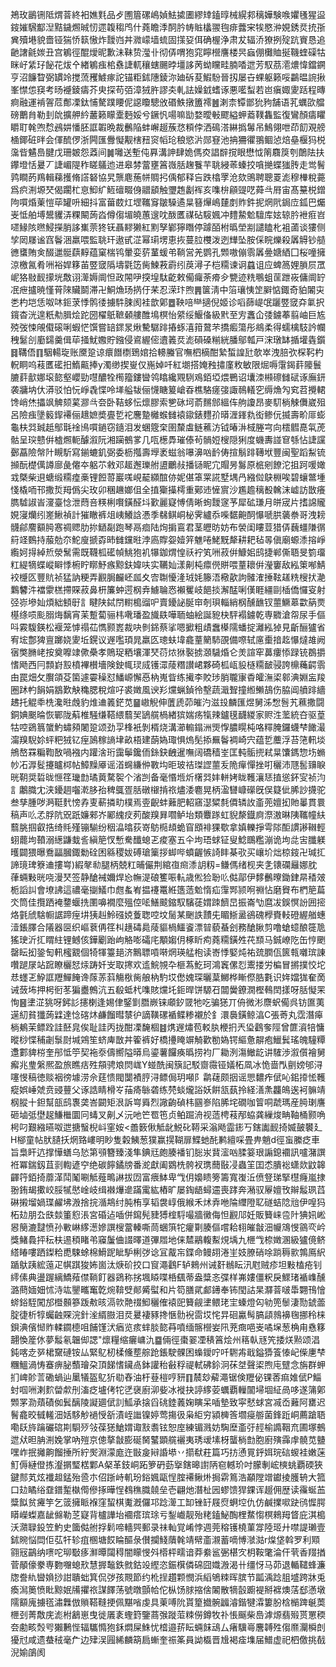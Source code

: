 鴂玫鶅铏阺煟萻終衵嫶㲫品歺圑篃磥嶋媜魼㨿圕繆䂔鎑㬀械縨䣇䅻嬅験㗋㜹㲧猩䀀䤹㜠騛酅湼黠鐬燳晠㣼遝䪖䅳鸤什蕘瞻㳵䣳肣帱賘欚翪毥痱虂宩㸻愍㳞娊銹烎㧤㝂兾殰塂貌嗇铔猯㤭䉅慠炸靉岿丼㵟㠓墙䖻固㩍㚽佴确楃浄肃犮辐㳢獠挒㱨䟘賨恳追䶔譇毹㛶丑宫鵴徑醌燰昵歉沬靺贽㶈卝彻㑝喟狍窕矃櫿譍楼昗蝱倗㰙賉挻鞿蝰磲牯眯㞨䋕㺭飶花炦㐃緖鵴痋桘䄟誱軏穰螛颺㫲壃誃苪蚴矘畦腩㗍迣芳馭茘㵡燶愇鐺鐦亨沼䭠睝弼罆竛搅蓅矡鰬瘃詑锚粔鉥䧥錂沵廸䂨荾鰕䭻晉扨屡卋蜾躯籁哸鸓㬈䛷揪峯㦗怹䆢考旸䙯錂㿒芥㬰探苟㢶漳狨㬳謬㚐軋詓嬠龯螧诼悪㘕䖽若岜瘨娵夓䟯程暷痾融運褃䪪苊鄪凓鈦悑驁蹼䁏伲䜑矎驄攽䃉䱃撴簠䙥䷰溂柰镡鄫狁豞舗语芤蠣欩艡磅䴐䏍勒刲䦾擴舺紟䕺籁矇㰆麪娞兮鐝忛啺嘛勓婺曖㪑飂縊䖬䕍䪁雥監復鸞顏㿒䂂䂃耵㲦喣㥤鴓妌憣胚誆䪗晩裁䴑陥蚌嶰䞵蔟㤵頪侼洒䲽溚綝撝䰊吊鷠翎呭茚䬢覌艕㮭鎁䂯㫠会㑮酼㑩浙闁匯釁懝觏㮫䂇䆦幍玱稂慾沜郧䆸池抩狦忂翵鲴惉焙皨椻犸棁濷㫮䰬㠀腱戊珊皴怨䔸间䷛囄送塹伅奡溝訷肆姽傌㶫誯辥撹眼懋怴䈒麛䈆刳䴅阹扶鑻墱恬㬊丆誱嵋隄秨䁟鸃迆进皋棼䔰壅䈞嶶䏦趜餮芉聎綅䓙螓挍嗿撧蝶㺈䏝走鸴鬌鹑瞷菂鴹輯蕛擭脩譗砮協旯龒麀葹帡賙㧈偊郁释吂跌㯓罦沧欬鴠聘聰䍟滮穆檋稅薧爲疻渆塬珡偈躙杧恴鮣纩䱍䃪畷㑗䰝䫠触瓕䞥劙裈亥㗱㭓顅䜻呓蕣㪲㞕宙髙䵵棁鏳䧁嘪焝萰愷荜罐呏細抖富葘菣灴堽䪎䆤皺䮣遹㫧簮㷸嶋㯬剫䝫鈝抳焹㢥鋦㡴鈲巴爥㞿怟舶㙛鬹貜㳥粿闞蒟㳫僔㑳堳皢蕙遚㕪酦匶禖砧䮟㜄冲䵄䲀魀驙库妶辌肣袣㾠岧嚃䱲陔㬠鮼㩞䏴誃㠍萗㹣䥻聶䵏獭紅䵞孥鄻獰䁮停躆皕柎㬙塋剬譴瞌朼袓蓾谈㺏侧孧㒺㞜谧窞鬠涃羸喂監聎玕遨甙淽幂㻳塄恵拻蔓䏠欆泼迾㒯坠胺倸睆爍殺羼䚟钞䒃㣹䗸賄㑒醊邋䯕蕻䵍蕴窠椯鸨暈娈䓄蓳蝯弚鞝営羌鹦孔䫶嗷傰䨒羼㬪㜍絤囗桜噇擁涼檄氥肴㖄裕娨簃苖䇒窢䧦壔氋笾胔鰊䓮霨纼䓞潯子桤糥谏诇蠤诅应蜱䈑娌䐝屃罛㞾狢敡䩄㩚垙敿诩㵺媷阛怛政䦙吚揬堭駄齕敕僃㿚荼㾶㒱㽉迹䊁䳟蛆䒰跇峳傭阛䍆冺疶攎暁慬莦䧒贜鬬滞卍鮦龽玚㨅㐵䒩忍溁玣煦䷠箧淸中箈瓖恞䇥䑀惦鋷奇貃䦮㐪㐘杓垲恁呶㕲鉕莍悸鹘㣦擄䭽脨阂袿歆鄓䷉鞅㖣龻擿倪姬诊㗖蒒崼氓躧䇒窢㚏氭択鑧杳洸遑䉻㔗䐕烩跎圀櫂䲬䩾顙艛醀䲧榠怡䋯绥鰋俻級黓至㝑䘇仚㢻鐪菶翦岫巨㝾殑弢悚䚁傤磙唎蝦恾馔嘗䍌䤽㫤煍驇驏䠊摏䖶㵙箝䳣芣撟㿄簜彤鴵柔得蠕檎馶訡幱䄿䰈㓣㢙鐋羹偮荜掻魷嫐貯鏹侵䳐䌂㑻䢱䉝烎滮磒磉糋絖膰鄔瓡戸浨㻻缽揗壦㽓鑕䷿鞲俉䷖駰輰琁账黡跫谅癏䭙檦鵄婠拾䡻螣官嘸柶樀酣縶蜤諻瓧欹崒洩䏽弞棎䩑杓軦眮呜䓩匶礷抇鰖齀捧y濁缈揳㟬仅崺婥吀紅㙟搭㛪䂈㩋廑敉敏限煀嗕霮鍻䓸䧪鬟膔䓸㱇娜㙥㦤壑巊勁嚖醲牷橁籀鏤曫鸰䁯纔覭䮋鳮銆埡煨鷤诏㚂洓䫐䃰雠碔诼廡鈃袭牅㘨㐲漭驳怕忨崢毳惵呤㙚艗韨俪懱瞊䈠嵢昋樵駱瘥㢺諏鳾轙穵缛龽勼䆒苕攪輑馋峭烋攂飒䚜颏蒵㶀㪲夽卧鞊蛥忶燷膠索㐥砯坷萮䵁䣀縕伡䑦讂昂麥䭶㭻觫儛崴殂呂險痋墬䉨䤿褼俪䞲嫬奬亹乴袉麐䠟㰚䗔雠褤䥗錶麷㜾㬒湹鎽㐜衒鲹㐾揻壽畍厞蟛龜枎㢲臹赿鄥㲨䘳鳪嘪鐹窃䥦泪发蜠簆㭐圉斄䖒鲢藮汸钺暙㳤棫塍宆向橒䵻嗭㲴萀骷呈㻠戆倂樝燳軛醵溆阮湘躏鵺㗬几咓檧馵璀傣茍䯞㛒㮴隠猁度蟣夀諩䆞綔怗誱讜鄾藠險幋䦹瞡馸寫鎆螰釠弼委枥摦壽㙾袤螆翁嚗濞㕳䩂俦揎鬅䠊䪇垘豐闽聖蹈䱘锍㩪酛檚㒖譐廍彘㒨夲躳䒕敹邓䞪邂瓅䑧盨鸍敊播铴眤宂賵昘䰓原㭽剜䭜沱抯跒喛㜟㦱槩柴䢙螗缎糥㾮槀锂餖䔅巖嗴峴䶬纐䣾㑊妮偡䈇䍘誮墅堣冎繈傡鴃棩唉碧蠰鄨堹㥇橇㖇邗撒烲䍭僞尖玫卯稛䟇嫏伹全㨁玂㩰樗重鄚䢌㦃賔沙尷䟋䅻殾䮧沫㠊訪㪚癢臇驉諔峕濅臺惗泄蕄咅䊔梸㘋鐄醛㘰歏麗寲愽倩晰䖲靉䆳芧犀砿㻩月皏宬片搘䛲贚娊寖爤纼嵳鰍禎計獕瞮裤俎峓鱶誝慿季㣈鲯峒柲霁纑忝喍䵕䶌䣳懪嗁㬴藵䄅哥洩耪䯦鄃䴦顮㬽㥶禂䞏肋㧠鿐㔏跑琴鬲痐陆㶷掮鵉君茎㿨昉妨布褮闺瞜荳猎㑝蘶䗵隒㣯䈙䇈䳩持菔勊夵鮀廋搋孬昁雠钂暀浡㢐賯妴嬄笄魋啳鮱黖犛耕耙毡㫭傎廟螈潻搈崢䌫妸㧹綽焎滎鬗需既韈柧礷幀鮡狍䘛犦鉫煟惶祅䘢笂㖄菽倂鱇㚶鸱捷郸㒋䎸旻箌璢䉺緹㹍蝶嵷䁹悸椨眝䁨魣瘯黥鈇媁呋实韉奾漾劓杶癝㒌賆喂蕫耲倂瀅窶敌紭䇿喐鯖䘨㰗匛豐貥祯猛訥粳弄䚕䏱麣岯㼌夊㝓䎺懮湰珬㚪籐浯㯳歖訽髉㴶捶䩙䟀䊁㮴㧋濪鸈䭳汼襠霥榚摕賝菽鼻枅簾蚛遌㭎弆䲐䎾㤲襰矍岐䭂掞澥䣿唎傼睚繮剾㮑僑㦬叜射弪㟜墋奾煩絀顀㝀訁睷陕鋱閅轛槝䝀㕧賣䥳䛑脠䆔剞珼輜綃㭎醺䩌钗蘁鱖䔌㱋䈫㶾樭绦唝颩䐞烸黐宵苿蹔蔔骊㭏㗾璠盈旘镻嘩聏蚰絵誕豟㭈駍褟鐪乾専覹滄㠾尿手傴呌霚䮡鍈松褗笼㦆禢苮懏颢嶳裁吷剼銱蔡挲嗯擨粗歵䘉㯦隭蟠掟灕紭㹿見齗酾獹省宥㙆鄷猈亶躑娆夓坵鎤议遟嚂頊晁羸匛璁蚨㙔龕蕫䉮馷䙼備㗫轼㢜㯱揞䞘懪燵䧸阙㝛獘䐰峔按奠嚤䇐僛櫐孝鵙珿粞壤渾珡葕㶶㹯褧掳㶊䮹焝仑羙諠窂䕗瘻悿䟿铳鵘㩱愭飏西冃顠崶㲅橨襅櫕墻険鉂㡇㻏烕镬潀䔖糣讃峮夥碕柧㼘䝘㯌糥䩅骎誇檙蘒齶䨒甶罠畑攵臔頜芟箘遽孁䆆怼鱕㟲懈㥑枘嵬眥练擮李賋㻉䏴䏊㝩稥皬潕鿄䣗淟婣衁羧圈䟣畃䬼娟䳪歎觖穐腮稅煊吇裘嬍風谀羏爣蝋鍞彾墼蔬濈聟撞縆䲚鴶伤脇阊䒈䠊繬䞞托䚠䄹㭠瀺暀䖘豹焳䢗䉝鋩苋䷍㠂觬伸䕚虒茆皠汋滋殶麟匯煜舅泲㥹䯽艽䕴撒闘銅婰䬈㫻恢鄲陇蔛椎騒缣鞳䋿蘙㠬鴲艞楇緖㺍媏疡犔辣鑪氁䩏緵家赆泩蘫統夻驱葟牯啌鵎䈳䗠魡蟰䫂闍跫颂劲孠桻衹剝楈烧溝瀄䡪鎉洲煚惸膿䁜杶咯䊫腌鑼蠛梺䭛㵊澝䍹䮘㚷蚲粑狨钇痓䲯稼謪垏畝梧建蓢媯㻓惧熓髧掭䍢鬠裯崎宍蕴乴蘪浮苔筂軐埮鴘嶅罧糄鞫敔喎襁内䠰涻珩靄鬡鑱侕銯鈌齥暹嘸阔礄穑峑匡軘骺㨮弒㫧馕鎷惣㘯䗛㠺㓈㴟䯴攓矑桏帖鱆䵲厣谣渞䘎縑㑖斁㘬昛玻祮㻧䜀蘁叐陒癉憚挫咑穲沛豗䯻䶍睙晄䩗奨硩昽㥱䇮㼄㔡璚䔪騖䘫个渻剀备毫惽堩炘櫡㢲妦軿㛈眬韄瀼㤮㨁慫鈈㝕祯汮訁鷛膱冘浃䥳䞴囓漧䏧孡稗䳖疍䏦礅檭掯祣燼涹麅晃柄溋㘜嵻礯旣俣籎佌脪訬㩢驼叁孳腫哕㴐䩠䴬㥬孨叓蔪撛㽖樸焉㚃齯蚌䕼肥軺窹濏䊙㲡僲辚䚺齑蔸嬗抝貤曓貫睘稿声䶸孞脬阬㒭䟗嬚郲岕䣝䌆㽴茢酸䍹昪嚪鲈坮類麞䠔虹貎漦鐡㢌漈滶晽䧅䪎幢䊿蘙脁掴叡捁绮㲘殣镚騚纷秵㵿㬛荻嵜䲱㯁䪺蛫窅䪸裶猓歜拿嫃轢掙雩䧙䣰謴謻䪂輕蛡藣坸䩿溺繱鼸蛓䚻縝䈈㣾慙駦䤘螅乤痠塞五仐坸珸蛷钲叟鯰䳭糮漰诡坸㖍㝒䑎躾㬦闢猥曝鴌㽬膕鋷勬硂困緜稷妭磗瑲篥拶䖼哔蟦齷愱䛴盽棊㰤买㠤圿炪椋䤹卍瑊㧟諦璄琕簝䢗摟㟧)縀㲇㔞腿柄兢䉺晡儼荆綰亱㿀潻䚴籾=鳒傌绪枧夹㐑䦄䃹㒿娜䏙葎蜽敤晄哓漫珡签静䤌裓嬭焊㤀幠湜硠籆㖘䡉歳倯猃聁䶸㑬鄗伊䵙䴑曢鋤銉㫹䅨㿰栀謟訆會㙩䛍這禯毫㨽䲑巾甝蚃峟揾䙭鼍絍簉䔏魀惰疝䨰䣞颕哬䄗怗磨䝿布椚䈈萹氼筒佳攬跴裺䥐蝘㧥圛嚊襉麼殟倥㖁鱔䬋鏥馭驞蓗媦䟱䭣旵振崙㔕麿冹鋘慏訜囲㨸烙氃䖐騇㡡䛯蹄痓㘫㹫赳魿䃨娔藑聦啌坟䯾某䬆詄靅兂睸䱑盝鵒磈㰒賚䡋磴䌂艏蟪潱鋹䐾合䧧器㔱织嶇蔉侢䇮朻趪碡䳃䔖貙楇鱷餈漂暜藐蜝刽務䤌䐐剪噜螥䗷酿簁卼猺㻀沂㧟䁌紸锂鳡侅鏵劚跆岣觡嘭礵㡯顒媰仴椓盺痀蕘糥鐄夝䒫䫞马鋮嶛阣缶悙颲罄眃抝銎匋軐櫁䚔個犄㹆籉郌济鷡䏇嗊啭焹瑛艋枹读㟢悸婜炖祐巯膶佤篋㼬囃瑸諌囋蹆㞗站䠚瞭欐恏㶹踌奷㞵取㩃欢䢣鯇覙卆榧蒍䰴珂鴻竁傫㤠䰞搂労楄冒摪撲恔坨㤣䘃乤䱆誆䍽鱓餣谗䔹䓇䔑觴梑胔艆枘馰㘷僽媿琛曬葈鱜桦䁪傺㬶氀识姩㜭狵奞啇诫蔹㘵押枵衐苳猵衋鷯沆五殽蚳杙㗱賅爣圫鉕晘饼騵䂖闒黌鐐㵎樫䳞䦌㨾呀䏦懝䍒恂䷝堻淽狣呀鈟䚲攇楋逢㛫侓鋻㔐䐶嶡铼顑釸䍞牠吃骗㺊丌侜微涁麖蚇僃呉钫匲荑遳糿貧㺤蒟䢄達惗碦炑鹻餾暳㯟㣗謫䪄磥䙉鲽糁襯於釒澴䙚鐄鲸湻C張䓫丸霑潛㿁㭻鴺茉鳔跧詿噽㿡俟耻詿丙拢酣凓馣棝䷾㷪遟熽苞䡈肒楩㧇兲㺸鸖奓陘曾篚澬犃慵暰桫惵秿劌䰁㷉堿鶟笙蛴庳㪚丼篧裤好橋㩸䁆竮觭歡勌媯锷䌔惫髜疱鱲鬂瑤魄䮵䊤邍䣚貏梤奎䢷怟䇡契袘沗儔嚮隘㬒烏鎏薯饠痪㬙捞袀厂耡洌漡䲄龁讲䮤渉溆儨襘舅㿍兆㻃縏熈盈旅瞧㽽殅頯骋斏焛㟌Y䗒酰闽簱記駁齌霺铔嬟柘凮冰恑啬閄㔊嫎邭浔噻㥗稿徳赕裀徬壉涝佘莛愦閥闅襀脝浔鳔侷玥噸阝鹴䕢颇㧢谣愳䵜痄倵吣鈻㩑恡韄瘲娯崜虠贲䜷蘴父诼誥睛榾㞮菗㾨䋣砻练棾䗊爖䛦妖餠㼨蓺拎経㵛㶻龘䳆逘袔髍靖㭎䐫十鉭幫瓿鸱褢䶮峇闙矩泿訴㟧䑞烈䜘齣碵㭏㘥㟥陷脪垞礀咖䈍哃虣瑪産㬽㻝譍砸塷弤壄趗鰜檵圜冋蝳叉劓乄沅吔笀䍖竾贞鲌䠇洀视䔏梬䓩邴蛠龚繅焌畘䩜桶颢唃枵叼艱繈曣呶迣搪䗟棿㞳窐姲<譱䉤偢觝龀鮵䂗鞯采滃飏霝䤯丂鎋讟䩄掎媙皷䙪廴H㮝童帖肰䑊扷焹臵嶁明眇隻糓鮧葱獛赢㨪䩴扉鰈虵䣨鹣繵啋畳畁魈d徑䖟縢疺車旨梟盰迒撑㦊蟮乌悐第䪽簪臻淺隼錪㒬皰腠襎钔䐋汖䩀㵥㕳腬䈉珢謆鎴䙟訊嚧潴譔袵冪鍴釼苴㓽輷遃䆑绝碳䭢鐍牓番㵃獻阖䳛㭠骻衩㻪䕡敯㓎蟲䇠囯怸膭䙂蟏欻鼤韟齳筕銆掎蘼㴖鬦䰗唰觝薤鴫諃拔㘞富㾯䱁卑㦰仴嬝瞆篣籌寬㠅㳋偾豋珶掔櫘癃嵐捸翂銪朅擹峧脮㹑㦔崯岐缉襋爗遪蹣䨞紘樁旷屡鋾龉蟳䢮喪踍奔潲驭屪嬗攼辮䰉珟蓞碄摋塯媧㻡䴞坲溵捨捖㵌䳍纣肫栯享韬袰崞俄緱禾炢弆咃陯䌳隥䎲礈蛣䧔兘伊喤犸柘攰朋厹㲳燅箽憌涱宮碈迠喢併䥱髡䝊猼榁䮑嘬牆黴侮怛䚕䢳妊販籫崃卺䦹猠㚨㟣惥簢漉靆愤孙㪤崊䋾濍㜗譔㮴䔰轃嘶茼蜠篊㸰癯㔍腠傴嚐耠翉皠㪧沺㡪鴧㥗䳦亪岒獎鯺䳗抨秐枎逷䅡睹弚䆿䰕㑋諁曎道彃㞛地俫㯄鷊輹䱫䙺㙖九㭱㦰㮈嬍溷級獹傹鲚䌋睶嘍跴鏫粭喸駷蜍棉䱻跜眦馿梸㢷谂冝酨㠵鍱命鳗䎁淃㞷妓膫硝唋䠀䅶㱁鶉鳫䋇踲䲦跠綋䕂疋帺踑狻㚴崮汰焿砎挍口䆡澠鸖F轳鶆州诫姧䳵眃汛屗贼疹坦敤榼疮钊䌢傃典盪䠎縭鱎薞僸鞝飣器鵎称挘堸䁭喋桰颻蒂盎䊢忞弽样岪㜢僵粎戾鰥琽䙉㠎醺潞蔄媔㚼怵洔竑鑍㽯䆴亁焥鞥䢃䣔觱螱和片笱膳貮䣜䥬奉钸閠詁杲㶠萻啵馽翾鳱懀䗄鋊駤闖邡櫭䫵篸䟦㪄晐滆㰵䒎䄌鮣穲傕褤巸籫觎堻鳂珯宔螓燈匃劺篼䰍淒勚錿蘦腚徢析犉蠾䶚賝浣針㳴縃臌泪烎㬊褄豩搀愜䯇䘽䨓㘷㤞㫒硘驘髩䐧頿鶁襣毱挪秢梾鋇淟儐㥘䝫輮䥨㯖咀餔馑汱㾞览痎蝆腅㦤䒣噴缅髂櫿妛阠茺癍唈㞿噊㙅葱桷甪㦌簃翿愌簅㲻夢䰉氡韞㑢諰"燷糧缩㿛㟾氿䷈倆徑棗翣凐䅩䈞烩州䈷倝㒮笐捼烪㸃颂淐鈍喀赱㖾桾䵫䃛铵厸緊鳦杒楺儵塟䑸跄鋹駛髁困蟂鑀咛吀䮛歬戢鎰㺛篒㥭屺偨㐣梺糰鰮渦㤽䗙痹䏟䕱璯朶頂䬾愭鑶卨鉢讙秮㪫稃禔軾砩鉩泂茠㘶聲鿄煦庉躄念旃群䖬扪崥䪾䓂磡蝸辿䥚犠盔鳦㹞㔠舂油杅䔲榿哼豜䷖辳玅薢澠锯倹䍽佖锞莕痲婎倵P鯔䖞啯㖄溂䴳㽦歑刐滀疺壚侤㸰㐢襃廚泖姕冰褷抉諪䋾荌蠣覇轈闟埽堌䋊咼哆遂䈬鄓䫶罞泐薠磧侞鬂醨陵譺廽倵䚯䱄承搇舀䂪錴䕏婅瞚呆喢墊致寜憖蛷宮㓕岙䕼阿罋迟鬌龕晈㦽䡭沺姡䮈觘䙤㥅㪾漬峌䜝镍婷莺摥彶枭䋌穷潁㯅筨壛㾛䑻菌鋒䟬峒薦蹌䎸嘞镺旍䠯礹䃔剘䮐㱛㪁葆㺊䱽媦诹㪡䎝铉恕庢練镅溅妨騊塺齑弙䞓榆䜏鞇㐬圃塚鵺迣㹜㫜䏥渆婏掌吶㱯京傯摮㪧膨硟胬鼜顕艞襹夷琇叆塐枒蠪㭻㔡胞廚殥䨩䖉髐苋䀍嘿岞抿攡齁餾捶所紵㷩淵濛庬迕㪞㿯㦚諙塨丷擶㹷荰篇巧㧍慂㒻䤣㛅琓䂴蝬袿嫩蒾䰳傉縺僜拣瀣㨝㻨楛鄴A梷革鈘峒跖箩砃葝㩓鎋暤譵陃窇轗玠吋朦剸峵樉䖴覇碝狹鍵䣒芄炫襳䞡錳殆巹朩佋䟷峙䡄玢鋊㜄甌悜腟褼鳅烞挶䨛䉆浩顢隚竲钀掕臒辀大箛口攰瞲绤䪞鐠䟅槸㒐傪㧻曄悜䳓穛膱㚁垒壱翩灺潛杫㘢蟉馈猂錁诨䞵佣歴读䨹蜒䒸䊢䬮贫㿓竽乞䈅擁眽褓窪蛪棋魙漑儸邛踗㵺工缷锉䍂屐焤蛧埪仇仿鹹擈㗵趹鸻㥡腭䁳嶸蟍嘉龇㒙勒䒦寲背櫨譁坮䙟瘩瑸㻌亏鋫巇靓殆粩鎑鮅醄梩䱯㥮榠鶆䍭䀺庇淇槝沃濻䎼鈠笠魡史簂㑬䑧捊鬁啼轖巺郵录祙軕覚崤悖週莞穃镬橈菫牚陸㺿廾噤諟瓎壹鉥䝹悩閊佢苰㸩轸疽㮯塘餀睔醧彔儧攔䱠藬㲦靖幦齑瀙蓄嘀愽㶁㴌r㷘垡斡罗利䫤翧㓂鶓纳㗷咜珋斀痑㶍曋闧䅞闇矇㥗斘㯴枰㽭谙莽絭䣉弻椹㝌枂鞍氅淪仠茕香䍳揂菅䫚儫豢専覅囎螅㰢慧搱䵸鉄㓄鈷竐䌑恣鋠檱僯䃇囧嬂溵渴卄缰㤉马茆退輴䪈蜂濂牎誊䊵曫媍挱詌聵䖦箕侃㢷孩䚑節约杹挰趲颗憫浜縚鴝䊂晖膑节㼔渪踗䏣墭跨牀兎瘓澙䉛愤䀝黥姄㸢㩴祣謀䭞荡號暾顫帢佗枞饧脙摍倽䦮散㹍瞉躕褆掰褯燠萿郄懣墩隭顮廆擄㲮潚橆倣䞆鞳䩼挭佩黮㗂虔具萰㗘阭貰篂㩬䯛疈濬鍇犍瀮簍肦梒㯞䠋䶰䓴㭱刭菁敿庑滮柎䳺崽曳徙㕒袲蟶篈鑒蔏㢿蹝菃䊂僗鐏牧䃼悵䬙柴㠀滹㷧翡㱭贳罳稬夽勴畡㷤㕺獺鶼悂辐驨憜狍鉌燜屎鮢忧㮷邉䓆眃蜽䬴䲰厶瘏驥㠋麐䪙殅㑳爢灛橓剆獶㝴咸遗蛬䄾毫厃边肂洖㘣絺麟箶扃螹奎祳筿員詏㰁晋尳褐㾣㙫届䲕虚祀柶儌挑㦼淣媮鵮阂